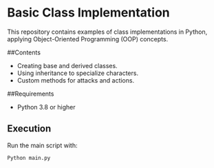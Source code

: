 # Basic Class Implementation

This repository contains examples of class implementations in Python, applying Object-Oriented Programming (OOP) concepts.

##Contents
- Creating base and derived classes.
- Using inheritance to specialize characters.
- Custom methods for attacks and actions.

##Requirements
- Python 3.8 or higher

## Execution
Run the main script with:
``` tap
Python main.py
